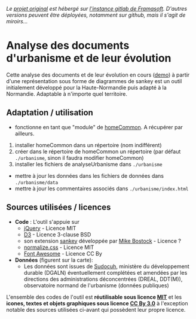 *Le [projet original](https://git.framasoft.org/territoires/analyseUrbanisme) est hébergé sur [l'instance gitlab de Framasoft](https://git.framasoft.org). D'autres versions peuvent être déployées, notamment sur github, mais il s'agit de miroirs...*

# Analyse des documents d'urbanisme et de leur évolution
Cette analyse des documents et de leur évolution en cours ([demo](http://territoires.hn.free.fr/urbanisme)) à partir d'une représentation sous forme de diagrammes de sankey est un outil initialement développé pour la Haute-Normandie puis adapté à la Normandie. Adaptable à n'importe quel territoire.

## Adaptation / utilisation
* fonctionne en tant que "module" de [homeCommon](../../../homeCommon). A récupérer par ailleurs.
 1. installer homeCommon dans un répertoire (nom indifférent)
 2. créer dans le répertoire de homeCommon un répertoire (par défaut `./urbanisme`, sinon il faudra modifier homeCommon)
 3. installer les fichiers de analyseUrbanisme dans `./urbanisme`
* mettre à jour les données dans les fichiers de données dans `./urbanisme/data`
* mettre à jour les commentaires associés dans `./urbanisme/index.html`

## Sources utilisées / licences
* **Code** : L'outil s'appuie sur 
  * [jQuery](https://jquery.org)  - Licence MIT
  * [D3](http://d3js.org/) - Licence 3-clause BSD
  * son extension [sankey](https://github.com/d3/d3-plugins/tree/master/sankey) développée par [Mike Bostock](http://bost.ocks.org/mike/sankey/) - Licence ?
  * [normalize.css](github.com/necolas/normalize.css) - Licence MIT
  * [Font Awesome](http://fontawesome.io/) - Licence CC By
* **Données** (figurent sur la carte):
  * Les données sont issues de [Sudocuh](http://adelie.application.developpement-durable.gouv.fr/syntheseFiche.do?fiche=276555), ministère du développement durable (DGALN) éventuellement complétées et amendées par les directions des administrations déconcentrées (DREAL, DDT(M)), observatoire normand de l'urbanisme (données publiques)
  
L'ensemble des codes de l'outil est **réutilisable sous licence [MIT](http://opensource.org/licenses/MIT)** et les **icones, textes et objets graphiques sous licence [CC By 3.0](http://creativecommons.org/licenses/by/3.0/deed.fr)** à l'exception notable des sources utilisées ci-avant qui possèdent leur propre licence.